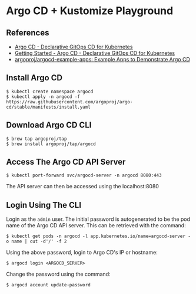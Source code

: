 # Argo CD + Kustomize Playground

## References

- [Argo CD - Declarative GitOps CD for Kubernetes](https://argoproj.github.io/argo-cd/)
- [Getting Started - Argo CD - Declarative GitOps CD for Kubernetes](https://argoproj.github.io/argo-cd/getting_started/)
- [argoproj/argocd-example-apps: Example Apps to Demonstrate Argo CD](https://github.com/argoproj/argocd-example-apps)

## Install Argo CD

```
$ kubectl create namespace argocd
$ kubectl apply -n argocd -f https://raw.githubusercontent.com/argoproj/argo-cd/stable/manifests/install.yaml
```

## Download Argo CD CLI

```
$ brew tap argoproj/tap
$ brew install argoproj/tap/argocd
```

## Access The Argo CD API Server

```
$ kubectl port-forward svc/argocd-server -n argocd 8080:443
```

The API server can then be accessed using the localhost:8080

## Login Using The CLI

Login as the `admin` user. The initial password is autogenerated to be the pod name of the Argo CD API server. This can be retrieved with the command:

```
$ kubectl get pods -n argocd -l app.kubernetes.io/name=argocd-server -o name | cut -d'/' -f 2
```

Using the above password, login to Argo CD's IP or hostname:

```
$ argocd login <ARGOCD_SERVER>
```

Change the password using the command:

```
$ argocd account update-password
```


